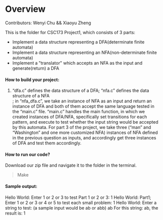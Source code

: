 # Overview
Contributors: Wenyi Chu && Xiaoyu Zheng<br>

This is the folder for CSC173 Project1, which consists of 3 parts:
- Implement a data structure representing a DFA(determinate finite automata)
- Implement a data structure representing an NFA(non-determinate finite automata)
- Implement a "translator" which accepts an NFA as the input and generate(return) a DFA


#### How to build your project:
1. “dfa.c” defines the data structure of a DFA; “nfa.c” defines the data structure of a NFA <br>; in “nfa_dfa.c”, we take an instance of NFA as an input and return an instance of DFA and both of them accept the same language tested in the “main.c” file. “main.c” handles the main function, in which we created instances of DFA/NFA, specifically set transitions for each pattern, and execute to test whether the input string would be accepted by this automata. For part 3 of the project, we take three (“man” and “Washington” and one more customized NFA) instances of NFA defined in the previous question as inputs, and accordingly get three instances of DFA and test them accordingly.

#### How to run our code?
Download our zip file and navigate it to the folder in the terminal.<br>
> Make


#### Sample output:
Hello World: Enter 1 or 2 or 3 to test Part 1 or 2 or 3: 
1
Hello World: Part1; Enter 1 or 2 or 3 or 4 or 5 to test each small problem:
1
Hello World: Enter a string to test: (a sample input would be ab or abb)
ab
For this string: ab, the result is:
1
